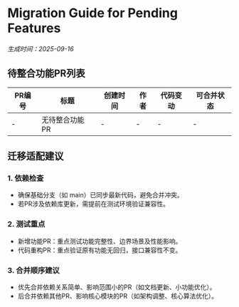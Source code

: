 # Migration Guide for Pending Features
*生成时间：2025-09-16*

## 待整合功能PR列表
| PR编号 | 标题 | 创建时间 | 作者 | 代码变动 | 可合并状态 |
|--------|------|----------|------|----------|------------|
| - | 无待整合功能PR | - | - | - | - |

## 迁移适配建议
### 1. 依赖检查
- 确保基础分支（如 main）已同步最新代码，避免合并冲突。
- 若PR涉及依赖库更新，需提前在测试环境验证兼容性。

### 2. 测试重点
- 新增功能PR：重点测试功能完整性、边界场景及性能影响。
- 代码重构PR：重点验证原有功能无回归，接口兼容性不变。

### 3. 合并顺序建议
- 优先合并依赖关系简单、影响范围小的PR（如文档更新、小功能优化）。
- 后合并依赖其他PR、影响核心模块的PR（如架构调整、核心算法优化）。